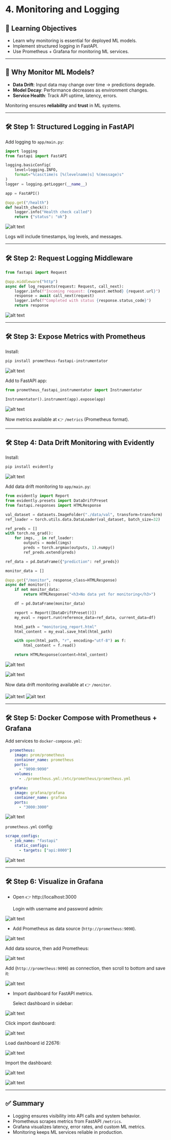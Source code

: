 # 4. Monitoring and Logging

## 🎯 Learning Objectives
- Learn why monitoring is essential for deployed ML models.  
- Implement structured logging in FastAPI.  
- Use Prometheus + Grafana for monitoring ML services.  

---

## 📘 Why Monitor ML Models?

- **Data Drift**: Input data may change over time → predictions degrade.  
- **Model Decay**: Performance decreases as environment changes.  
- **Service Health**: Track API uptime, latency, errors.  

Monitoring ensures **reliability** and **trust** in ML systems.  

---

## 🛠 Step 1: Structured Logging in FastAPI

Add logging to `app/main.py`:

```python
import logging
from fastapi import FastAPI

logging.basicConfig(
    level=logging.INFO,
    format="%(asctime)s [%(levelname)s] %(message)s"
)
logger = logging.getLogger(__name__)

app = FastAPI()

@app.get("/health")
def health_check():
    logger.info("Health check called")
    return {"status": "ok"}
```

![alt text](images/4_Monitoring_and_Logging/1_add_logging.png)

Logs will include timestamps, log levels, and messages.  

---

## 🛠 Step 2: Request Logging Middleware

```python
from fastapi import Request

@app.middleware("http")
async def log_requests(request: Request, call_next):
    logger.info(f"Incoming request: {request.method} {request.url}")
    response = await call_next(request)
    logger.info(f"Completed with status {response.status_code}")
    return response
```

![alt text](images/4_Monitoring_and_Logging/2_request_logging_middleware.png)

---

## 🛠 Step 3: Expose Metrics with Prometheus

Install:
```bash
pip install prometheus-fastapi-instrumentator
```
![alt text](images/4_Monitoring_and_Logging/3_install_prometheus.png)

Add to FastAPI app:

```python
from prometheus_fastapi_instrumentator import Instrumentator

Instrumentator().instrument(app).expose(app)
```

![alt text](images/4_Monitoring_and_Logging/3_prometheus_main.png)

Now metrics available at 👉 `/metrics` (Prometheus format).  

---

## 🛠 Step 4: Data Drift Monitoring with Evidently

Install:
```bash
pip install evidently
```

![alt text](images/4_Monitoring_and_Logging/4_install_evidently.png)

Add data drift monitoring to `app/main.py`:

```python
from evidently import Report
from evidently.presets import DataDriftPreset
from fastapi.responses import HTMLResponse

val_dataset = datasets.ImageFolder("./data/val", transform=transform)
ref_loader = torch.utils.data.DataLoader(val_dataset, batch_size=32)

ref_preds = []
with torch.no_grad():
    for imgs, _ in ref_loader:
        outputs = model(imgs)
        preds = torch.argmax(outputs, 1).numpy()
        ref_preds.extend(preds)

ref_data = pd.DataFrame({"prediction": ref_preds})

monitor_data = []

@app.get("/monitor", response_class=HTMLResponse)
async def monitor():
    if not monitor_data:
        return HTMLResponse("<h3>No data yet for monitoring</h3>")

    df = pd.DataFrame(monitor_data)

    report = Report([DataDriftPreset()])
    my_eval = report.run(reference_data=ref_data, current_data=df)

    html_path = "monitoring_report.html"
    html_content = my_eval.save_html(html_path)

    with open(html_path, "r", encoding="utf-8") as f:
        html_content = f.read()

    return HTMLResponse(content=html_content)
```

![alt text](images/4_Monitoring_and_Logging/4_load_ref_data.png)

![alt text](images/4_Monitoring_and_Logging/4_add_monitor.png)

Now data drift monitoring available at 👉 `/monitor`.

![alt text](images/4_Monitoring_and_Logging/4_monitor_dashboard.png)
![alt text](images/4_Monitoring_and_Logging/4_monitor_dashboard_2.png)

---

## 🛠 Step 5: Docker Compose with Prometheus + Grafana

Add services to `docker-compose.yml`:

```yaml
  prometheus:
    image: prom/prometheus
    container_name: prometheus
    ports:
      - "9090:9090"
    volumes:
      - ./prometheus.yml:/etc/prometheus/prometheus.yml

  grafana:
    image: grafana/grafana
    container_name: grafana
    ports:
      - "3000:3000"
```

![alt text](images/4_Monitoring_and_Logging/5_add_service_to_docker_compose.png)

`prometheus.yml` config:
```yaml
scrape_configs:
  - job_name: "fastapi"
    static_configs:
      - targets: ["api:8000"]
```

![alt text](images/4_Monitoring_and_Logging/5_prometheus_yml_config.png)

---

## 🛠 Step 6: Visualize in Grafana

- Open 👉 http://localhost:3000

  Login with username and password admin:

![alt text](images/4_Monitoring_and_Logging/6_login_grafana.png)

- Add Prometheus as data source (`http://prometheus:9090`).

![alt text](images/4_Monitoring_and_Logging/6_find_data_sources.png)

  Add data source, then add Prometheus:

![alt text](images/4_Monitoring_and_Logging/6_add_data_source.png)

  Add (`http://prometheus:9090`) as connection, then scroll to bottom and save it:

![alt text](images/4_Monitoring_and_Logging/6_prometheus_connection.png)

- Import dashboard for FastAPI metrics.

  Select dashboard in sidebar:

![alt text](images/4_Monitoring_and_Logging/6_select_dashboard.png)

  Click import dashboard:
  
![alt text](images/4_Monitoring_and_Logging/6_import_dashboard.png)

  Load dashboard id 22676:

![alt text](images/4_Monitoring_and_Logging/6_load_dashboard_22676.png)

  Import the dashboard:

![alt text](images/4_Monitoring_and_Logging/6_import_the_dashboard.png)

![alt text](images/4_Monitoring_and_Logging/6_grafana_dashboard.png)

---

## ✅ Summary
- Logging ensures visibility into API calls and system behavior.  
- Prometheus scrapes metrics from FastAPI `/metrics`.  
- Grafana visualizes latency, error rates, and custom ML metrics.  
- Monitoring keeps ML services reliable in production.  